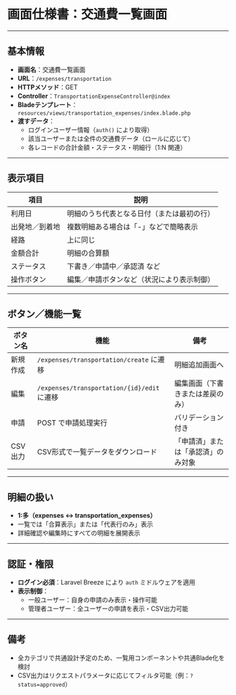 # 画面仕様書：交通費一覧画面

---

## 基本情報

- **画面名**：交通費一覧画面
- **URL**：`/expenses/transportation`
- **HTTPメソッド**：GET
- **Controller**：`TransportationExpenseController@index`
- **Bladeテンプレート**：`resources/views/transportation_expenses/index.blade.php`
- **渡すデータ**：
  - ログインユーザー情報（`auth()` により取得）
  - 該当ユーザーまたは全件の交通費データ（ロールに応じて）
  - 各レコードの合計金額・ステータス・明細行（1:N 関連）

---

## 表示項目

| 項目           | 説明                     |
|----------------|--------------------------|
| 利用日         | 明細のうち代表となる日付（または最初の行） |
| 出発地／到着地 | 複数明細ある場合は「-」などで簡略表示     |
| 経路           | 上に同じ                 |
| 金額合計       | 明細の合算額              |
| ステータス     | 下書き／申請中／承認済 など           |
| 操作ボタン     | 編集／申請ボタンなど（状況により表示制御）|

---

## ボタン／機能一覧

| ボタン名     | 機能                                       | 備考                          |
|--------------|--------------------------------------------|-------------------------------|
| 新規作成     | `/expenses/transportation/create` に遷移   | 明細追加画面へ                |
| 編集         | `/expenses/transportation/{id}/edit` に遷移 | 編集画面（下書きまたは差戻のみ） |
| 申請         | POST で申請処理実行                        | バリデーション付き             |
| CSV出力      | CSV形式で一覧データをダウンロード          | 「申請済」または「承認済」のみ対象 |

---

## 明細の扱い

- **1:多（expenses ↔ transportation_expenses）**
- 一覧では「合算表示」または「代表行のみ」表示
- 詳細確認や編集時にすべての明細を展開表示

---

## 認証・権限

- **ログイン必須**：Laravel Breeze により `auth` ミドルウェアを適用
- **表示制御**：
  - 一般ユーザー：自身の申請のみ表示・操作可能
  - 管理者ユーザー：全ユーザーの申請を表示・CSV出力可能

---

## 備考

- 全カテゴリで共通設計予定のため、一覧用コンポーネントや共通Blade化を検討
- CSV出力はリクエストパラメータに応じてフィルタ可能（例：`?status=approved`）

